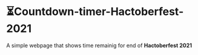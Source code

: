 # ⏳Countdown-timer-Hactoberfest-2021


A simple webpage that shows time remainig for end of <b>Hactoberfest 2021</b>
